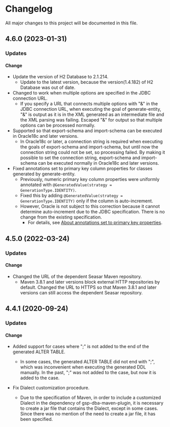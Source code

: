 # Changelog

All major changes to this project will be documented in this file.

## 4.6.0 (2023-01-31)
### Updates
#### Change
- Update the version of H2 Database to 2.1.214.
  - Update to the latest version, because the version(1.4.182) of H2 Database was out of date.
- Changed to work when multiple options are specified in the JDBC connection URL.
  - If you specify a URL that connects multiple options with "&" in the JDBC connection URL, when executing the goal of generate-entity, "&" is output as it is in the XML generated as an intermediate file and the XML parsing was failing. Escaped "&" for output so that multiple options can be processed normally.
- Supported so that export-schema and import-schema can be executed in Oracle18c and later versions.
  - In Oracle18c or later, a connection string is required when executing the goals of export-schema and import-schema, but until now the connection string could not be set, so processing failed. By making it possible to set the connection string, export-schema and import-schema can be executed normally in Oracle18c and later versions.
- Fixed annotations set to primary key column properties for classes generated by generate-entity.
    - Previously, numeric primary key column properties were uniformly annotated with `@GeneratedValue(strategy = GenerationType.IDENTITY)`.
    - Fixed this by adding `@GeneratedValue(strategy = GenerationType.IDENTITY)` only if the column is auto-increment.
    - However, Oracle is not subject to this correction because it cannot determine auto-increment due to the JDBC specification. There is no change from the existing specification.
        - For details, see [About annotations set to primary key properties](recipe/spec-generatedEntity.md#about-annotations-set-to-primary-key-properties).

## 4.5.0 (2022-03-24)
### Updates
#### Change
- Changed the URL of the dependent Seasar Maven repository.
  - Maven 3.8.1 and later versions block external HTTP repositories by default.
    Changed the URL to HTTPS so that Maven 3.8.1 and later versions can still access the dependent Seasar repository.

## 4.4.1 (2020-09-24)
### Updates
#### Change
- Added support for cases where ";" is not added to the end of the generated ALTER TABLE.
  - In some cases, the generated ALTER TABLE did not end with ";", which was inconvenient when executing the generated DDL manually.
    In the past, ";" was not added to the case, but now it is added to the case.

- Fix Dialect customization procedure.
  - Due to the specification of Maven, in order to include a customized Dialect in the dependency of gsp-dba-maven-plugin, it is necessary to create a jar file that contains the Dialect, except in some cases.
    Since there was no mention of the need to create a jar file, it has been specified.
